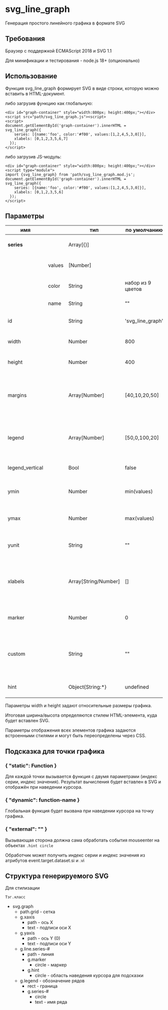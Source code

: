 ﻿# svg_line_graph
Генерация простого линейного графика в формате SVG

## Требования
Браузер с поддержкой ECMAScript 2018 и SVG 1.1

Для минификации и тестирования - node.js 18+ (опционально)

## Использование

Функция svg_line_graph формирует SVG в виде строки, которую можно вставить в HTML-документ.

либо загрузив функцию как глобальную:
```
<div id="graph-container" style="width:800px; height:400px;"></div>
<script src="path/svg_line_graph.js"><script>
<script>
document.getElementById('graph-container').innerHTML = svg_line_graph({
    series: [{name:'foo', color:'#f00', values:[1,2,4,5,3,0]}],
    xlabels: [0,1,2,3,5,6,7] 
  });
</script>
```
либо загрузив JS-модуль:
```
<div id="graph-container" style="width:800px; height:400px;"></div>
<script type="module">
import {svg_line_graph} from 'path/svg_line_graph.mod.js';
document.getElementById('graph-container').innerHTML = svg_line_graph({
    series: [{name:'foo', color:'#f00', values:[1,2,4,5,3,0]}],
    xlabels: [0,1,2,3,5,6] 
  });
</script>
```

## Параметры

| имя         | | тип             | по умолчанию      | описание
| ------------|-|-----------------|-------------------|--------------------------------------------------------------------------
| **series**  | | Array[{}]       |                   | данные и метаданные рядов (линий)
| | values    |   [Number]        |                   | значения по оси Y, значения null|undefined не рисуются
| | color     |   String          | набор из 9 цветов | цвет линии: имя / #hex / rgb() / rgba()
| | name      |   String          | ""                | подпись ряда в легенде
| id          | | String          | 'svg_line_graph'  | идентификатор генерируемого элемента SVG
| width       | | Number          | 800               | ширина графика с отступами, px
| height      | | Number          | 400               | высота графика с отступами, px
| margins     | | Array[Number]   | [40,10,20,50]     | отступы [сверху, справа, снизу (подписи оси X), слева (подписи оси Y)]
| legend      | | Array[Number]   | [50,0,100,20]     | положение и размер легенды [x,y,line-width,line-height]
| legend_vertical | | Bool        | false             | расположение элементов легенды
| ymin        | | Number          | min(values)       | минимальное отображаемое значение по оси Y 
| ymax        | | Number          | max(values)       | максимальное отображаемое значение по оси Y
| yunit       | | String          | ""                | единица измерения на оси Y, общая для всех серий
| xlabels     | | Array[String/Number] | []           | подписи оси X включая начало и конец диапазона, задают вертикальную сетку
| marker      | | Number          | 0                 | радиус маркера для точки на графике
| custom      | | String          | ""                | произвольный текст вставляемый в начало SVG: элементы SVG, скрипты или стили
| hint        | | Object{String:*}| undefined         | подсказка для точки графика, см. ниже

Параметры width и height задают относительные размеры графика.

Итоговая ширина/высота определяются стилем HTML-элемента, куда будет вставлен SVG.

Параметры отображения всех элементов графика задаются встроенными стилями и могут быть переопределены через CSS.

## Подсказка для точки графика

### { "static": Function }
Для каждой точки вызывается функция с двумя параметрами (индекс серии, индекс значения).
Результат вычисления будет вставлен в SVG и отображён при наведении курсора.

### { "dynamic": function-name }
Глобальная функция будет вызвана при наведении курсора на точку графика.

### { "external": "" }
Вызывающая сторона должна сама обработать события mouseenter на объектах ``.hint circle``

Обработчик может получить индекс серии и индекс значения из атрибутов event.target.dataset.si и .vi

## Структура генерируемого SVG

Для стилизации

``Тэг.класс``
  * svg.graph
    * path.grid - сетка
    * g.xaxis
      * path - ось X
      * text - подписи оси X
    * g.yaxis
      * path - ось Y (0)
      * text - подписи оси Y
    * g.line.series-#
      * path - линия
      * g.marker
        * circle - маркер
      * g.hint
        * circle - область наведения курсора для подсказки
    * g.legend - обозначение рядов
      * rect - граница
      * g.series-#
        * circle
        * text - имя ряда
